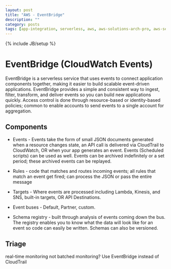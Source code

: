 ```yaml
---
layout: post
title: "AWS - EventBridge"
description: ""
category: posts
tags: [app-integration, serverless, aws, aws-solutions-arch-pro, aws-services]
---
```

{% include JB/setup %}

# EventBridge (CloudWatch Events)
EventBridge is a serverless service that uses events to connect application components together, making it easier to build scalable event-driven applications. EventBridge provides a simple and consistent way to ingest, filter, transform, and deliver events so you can build new applications quickly. Access control is done through resource-based or identity-based policies; common to enable accounts to send events to a single account for aggregation.

## Components
- Events - Events take the form of small JSON documents generated when a resource changes state, an API call is delivered via CloudTrail to CloudWatch, OR when your app generates an event. Events (Scheduled scripts) can be used as well. Events can be archived indefinitely or a set period; these archived events can be replayed.

- Rules - code that matches and routes incoming events; all rules that match an event get fired; can process the JSON or pass the entire message

- Targets - Where events are processed including Lambda, Kinesis, and SNS, built-in targets, OR API Destinations.

- Event buses - Default, Partner, custom. 

- Schema registry - built through analysis of events coming down the bus. The registry enables you to know what the data will look like for an event so code can easily be written. Schemas can also be versioned.


## Triage
real-time monitoring not batched monitoring? Use EventBridge instead of CloudTrail
